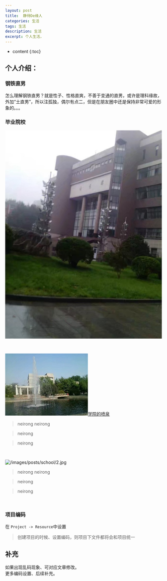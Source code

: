 ```yaml
---
layout: post
title:  静待De缘人
categories: 生活
tags: 生活
description: 生活
excerpt: 个人生活，
---
```


* content
{:toc}
## 个人介绍：
### 钢铁直男
  怎么理解钢铁直男？就是性子、性格直爽，不善于变通的直男，或许是理科缘故，外加“土直男”，所以注孤独，偶尔有点二，但是在朋友圈中还是保持非常可爱的形象的。。。

### 毕业院校
  
  

![](/images/posts/school/1.jpg)

<br />

![](/images/posts/school/2.jpg)[学院的喷泉]

> neirong 
> neirong 

> neirong 

> neirong 

[学院的喷泉]:dataurl

<br />

![/images/posts/school/2.jpg][dataurl a]

> neirong 
> neirong 

> neirong 

> neirong 

[dataurl a]:dataurl


<br />

### 项目编码
在 `Project -> Resource`中设置
> 创建项目的时候、设置编码，则项目下文件都将会和项目统一


## 补充
如果出现乱码现象、可对应文章修改。  
更多编码设置、后续补充。